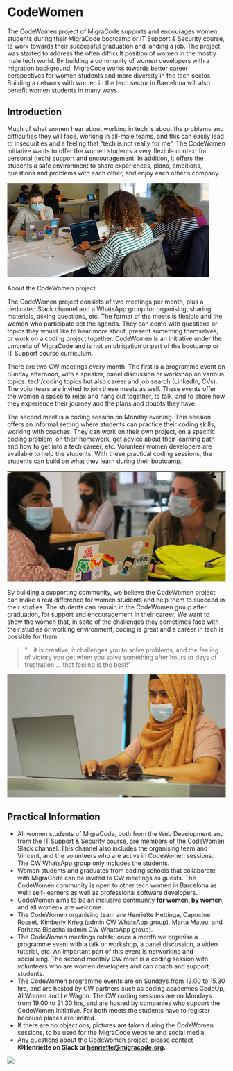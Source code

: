 # CodeWomen

The CodeWomen project of MigraCode supports and encourages women students during their MigraCode bootcamp or IT Support & Security course, to work towards their successful graduation and landing a job. The project was started to address the often difficult position of women in the mostly male tech world. By building a community of women developers with a migration background, MigraCode works towards better career perspectives for women students and more diversity in the tech sector. Building a network with women in the tech sector in Barcelona will also benefit women students in many ways.

## Introduction

Much of what women hear about working in tech is about the problems and difficulties they will face, working in all-male teams, and this can easily lead to insecurities and a feeling that “tech is not really for me”. The CodeWomen initiative wants to offer the women students a very flexible context for personal (tech) support and encouragement. In addition, it offers the students a safe environment to share experiences, plans, ambitions, questions and problems with each other, and enjoy each other’s company.

![CodeWomen monthly coding session with coaches](<../../.gitbook/assets/Screenshot 2022-02-19 at 09.50.44.png>)

About the CodeWomen project


The CodeWomen project consists of two meetings per month, plus a dedicated Slack channel and a WhatsApp group for organising, sharing materials, asking questions, etc. The format of the meets is flexible and the women who participate set the agenda. They can come with questions or topics they would like to hear more about, present something themselves, or work on a coding project together. CodeWomen is an initiative under the umbrella of MigraCode and is not an obligation or part of the bootcamp or IT Support course curriculum.

There are two CW meetings every month. The first is a programme event on Sunday afternoon, with a speaker, panel discussion or workshop on various topics: tech/coding topics but also career and job search (LinkedIn, CVs). The volunteers are invited to join these meets as well. These events offer the women a space to relax and hang out together, to talk, and to share how they experience their journey and the plans and doubts they have.&#x20;

The second meet is a coding session on Monday evening. This session offers an informal setting where students can practice their coding skills, working with coaches. They can work on their own project, on a specific coding problem, on their homework, get advice about their learning path and how to get into a tech career, etc. Volunteer women developers are available to help the students. With these practical coding sessions, the students can build on what they learn during their bootcamp.&#x20;

![Women helping other women learn coding](<../../.gitbook/assets/Screenshot 2022-02-19 at 10.13.20.png>)

By building a supporting community, we believe the CodeWomen project can make a real difference for women students and help them to succeed in their studies. The students can remain in the CodeWomen group after graduation, for support and encouragement in their career. We want to show the women that, in spite of the challenges they sometimes face with their studies or working environment, coding is great and a career in tech is possible for them:

> “... it is creative, it challenges you to solve problems, and the feeling of victory you get when you solve something after hours or days of frustration … that feeling is the best!”

![CodeWomen, an initiative for women, by women](<../../.gitbook/assets/P9010157migracode-bcn (1).jpg>)

## Practical Information

* All women students of MigraCode, both from the Web Development and from the IT Support & Security course, are members of the CodeWomen Slack channel. This channel also includes the organising team and Vincent, and the volunteers who are active in CodeWomen sessions. The CW WhatsApp group only includes the students.
* Women students and graduates from coding schools that collaborate with MigraCode can be invited to CW meetings as guests. The CodeWomen community is open to other tech women in Barcelona as well: self-learners as well as professional software developers.
* CodeWomen aims to be an inclusive community **for women, by women**, and all women+ are welcome.
* The CodeWomen organising team are Henriette Hettinga, Capucine Rosset, Kimberly Krieg (admin CW WhatsApp group), Marta Mateu, and Farhana Bipasha (admin CW WhatsApp group).
* The CodeWomen meetings rotate: once a month we organise a programme event with a talk or workshop, a panel discussion, a video tutorial, etc. An important part of this event is networking and socialising. The second monthly CW meet is a coding session with volunteers who are women developers and can coach and support students.
* The CodeWomen programme events are on Sundays from 12.00 to 15.30 hrs, and are hosted by CW partners such as coding academies CodeOp, AllWomen and Le Wagon. The CW coding sessions are on Mondays from 19.00 to 21.30 hrs, and are hosted by companies who support the CodeWomen initiative. For both meets the students have to register because places are limited.&#x20;
* If there are no objections, pictures are taken during the CodeWomen sessions, to be used for the MigraCode website and social media.&#x20;
* Any questions about the CodeWomen project, please contact **@Henriette on Slack or henriette@migracode.org.**

![](../../.gitbook/assets/DSC\_0282migracode-bcn.jpg)
